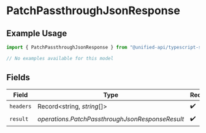# PatchPassthroughJsonResponse

## Example Usage

```typescript
import { PatchPassthroughJsonResponse } from "@unified-api/typescript-sdk/sdk/models/operations";

// No examples available for this model
```

## Fields

| Field                                           | Type                                            | Required                                        | Description                                     |
| ----------------------------------------------- | ----------------------------------------------- | ----------------------------------------------- | ----------------------------------------------- |
| `headers`                                       | Record<string, *string*[]>                      | :heavy_check_mark:                              | N/A                                             |
| `result`                                        | *operations.PatchPassthroughJsonResponseResult* | :heavy_check_mark:                              | N/A                                             |
